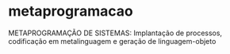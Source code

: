 # metaprogramacao
METAPROGRAMAÇÃO DE SISTEMAS: Implantação de processos, codificação em metalinguagem e geração de linguagem-objeto
